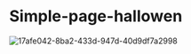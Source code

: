 # Simple-page-hallowen
![17afe042-8ba2-433d-947d-40d9df7a2998](https://user-images.githubusercontent.com/100318892/196333175-0a4c0df0-846e-4ae1-97bd-690e782ac8cc.png)
